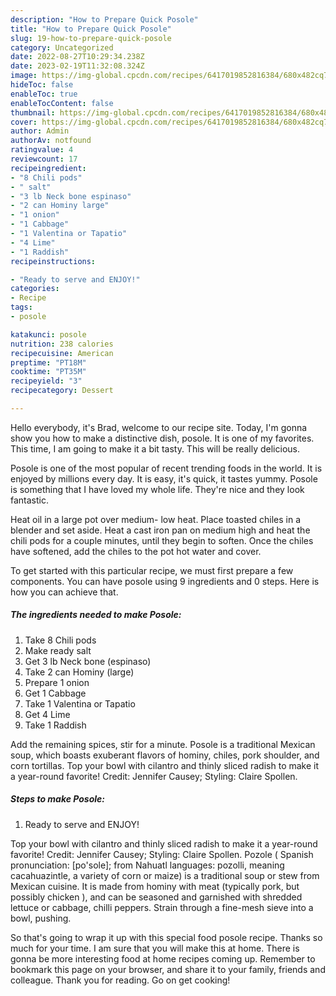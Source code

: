 ```yaml
---
description: "How to Prepare Quick Posole"
title: "How to Prepare Quick Posole"
slug: 19-how-to-prepare-quick-posole
category: Uncategorized
date: 2022-08-27T10:29:34.238Z
date: 2023-02-19T11:32:08.324Z
image: https://img-global.cpcdn.com/recipes/6417019852816384/680x482cq70/posole-recipe-main-photo.jpg
hideToc: false
enableToc: true
enableTocContent: false
thumbnail: https://img-global.cpcdn.com/recipes/6417019852816384/680x482cq70/posole-recipe-main-photo.jpg
cover: https://img-global.cpcdn.com/recipes/6417019852816384/680x482cq70/posole-recipe-main-photo.jpg
author: Admin
authorAv: notfound
ratingvalue: 4
reviewcount: 17
recipeingredient:
- "8 Chili pods"
- " salt"
- "3 lb Neck bone espinaso"
- "2 can Hominy large"
- "1 onion"
- "1 Cabbage"
- "1 Valentina or Tapatio"
- "4 Lime"
- "1 Raddish"
recipeinstructions:

- "Ready to serve and ENJOY!"
categories:
- Recipe
tags:
- posole

katakunci: posole 
nutrition: 238 calories
recipecuisine: American
preptime: "PT18M"
cooktime: "PT35M"
recipeyield: "3"
recipecategory: Dessert

---
```



Hello everybody, it's Brad, welcome to our recipe site. Today, I'm gonna show you how to make a distinctive dish, posole. It is one of my favorites. This time, I am going to make it a bit tasty. This will be really delicious.

Posole is one of the most popular of recent trending foods in the world. It is enjoyed by millions every day. It is easy, it's quick, it tastes yummy. Posole is something that I have loved my whole life. They're nice and they look fantastic.

Heat oil in a large pot over medium- low heat. Place toasted chiles in a blender and set aside. Heat a cast iron pan on medium high and heat the chili pods for a couple minutes, until they begin to soften. Once the chiles have softened, add the chiles to the pot hot water and cover.


To get started with this particular recipe, we must first prepare a few components. You can have posole using 9 ingredients and 0 steps. Here is how you can achieve that.

<!--inarticleads1-->

##### The ingredients needed to make Posole:

1. Take 8 Chili pods
1. Make ready  salt
1. Get 3 lb Neck bone (espinaso)
1. Take 2 can Hominy (large)
1. Prepare 1 onion
1. Get 1 Cabbage
1. Take 1 Valentina or Tapatio
1. Get 4 Lime
1. Take 1 Raddish


Add the remaining spices, stir for a minute. Posole is a traditional Mexican soup, which boasts exuberant flavors of hominy, chiles, pork shoulder, and corn tortillas. Top your bowl with cilantro and thinly sliced radish to make it a year-round favorite! Credit: Jennifer Causey; Styling: Claire Spollen. 

<!--inarticleads2-->

##### Steps to make Posole:


1. Ready to serve and ENJOY!

Top your bowl with cilantro and thinly sliced radish to make it a year-round favorite! Credit: Jennifer Causey; Styling: Claire Spollen. Pozole ( Spanish pronunciation: [po&#39;sole]; from Nahuatl languages: pozolli, meaning cacahuazintle, a variety of corn or maize) is a traditional soup or stew from Mexican cuisine. It is made from hominy with meat (typically pork, but possibly chicken ), and can be seasoned and garnished with shredded lettuce or cabbage, chilli peppers. Strain through a fine-mesh sieve into a bowl, pushing. 

So that's going to wrap it up with this special food posole recipe. Thanks so much for your time. I am sure that you will make this at home. There is gonna be more interesting food at home recipes coming up. Remember to bookmark this page on your browser, and share it to your family, friends and colleague. Thank you for reading. Go on get cooking!
